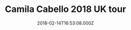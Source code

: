 ---
campaign-uuid: "c-725dc403-31dc-4fb0-a27b-96c8dfc0abca"
type: "Preview"
category: "Tickets"
date: "2018-02-14T16:53:08.000Z"
end-date: "2018-05-31T23:59:00.000Z"
disable-form: false
is_promoted: false
has_entry_page: false
title: "Camila Cabello 2018 UK tour"
competition-description: "Get ready, because we have huge news to tell you! The ‘\
  Havana’ singer and Fifth Harmony member-turned-solo-star Camila Cabello has announced\
  \ three major UK tour dates! The Cuban artist is set to play dates in London, Birmingham\
  \ and Glasgow. \r\nTickets go on sale this Friday (February 16) at 9am, click in\
  \ the link below before they're sold out!"
banner-img: "https://assets.expresslyapp.com/asset-82128fae-b577-42d8-9adb-84e0f89fc261.jpg"
logo-left-href: "https://www.tickx.co.uk/camila-cabello-tickets/"
logo-left-image: "https://assets.expresslyapp.com/asset-b6b337a8-a234-4384-8ee7-a0dee9275af2.jpg"
logo-left-title: "Tickx"
has-winner: false
---